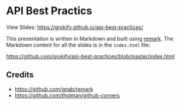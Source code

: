 # API Best Practics

View Slides: https://grokify.github.io/api-best-practices/

This presentation is written in Markdown and built using [remark](https://github.com/gnab/remark). The Markdown content for all the slides is in the `index.html` file:

https://github.com/grokify/api-best-practices/blob/master/index.html

## Credits

* https://github.com/gnab/remark
* https://github.com/tholman/github-corners
